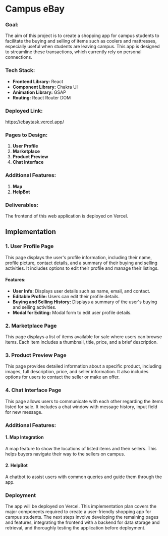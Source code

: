 # Campus eBay

### Goal:
The aim of this project is to create a shopping app for campus students to facilitate the buying and selling of items such as coolers and mattresses, especially useful when students are leaving campus. This app is designed to streamline these transactions, which currently rely on personal connections.

### Tech Stack:
- **Frontend Library:** React
- **Component Library:** Chakra UI
- **Animation Library:** GSAP
- **Routing:** React Router DOM

### Deployed Link:
https://ebaytask.vercel.app/

### Pages to Design:
1. **User Profile**
2. **Marketplace**
3. **Product Preview**
4. **Chat Interface**

### Additional Features:
1. **Map**
2. **HelpBot**

### Deliverables:
The frontend of this web application is deployed on Vercel.

## Implementation

### 1. User Profile Page
This page displays the user's profile information, including their name, profile picture, contact details, and a summary of their buying and selling activities. It includes options to edit their profile and manage their listings.

#### Features:
- **User Info:** Displays user details such as name, email, and contact.
- **Editable Profile:** Users can edit their profile details.
- **Buying and Selling History:** Displays a summary of the user's buying and selling activities.
- **Modal for Editing:** Modal form to edit user profile details.

### 2. Marketplace Page
This page displays a list of items available for sale where users can browse items. Each item includes a thumbnail, title, price, and a brief description.

### 3. Product Preview Page
This page provides detailed information about a specific product, including images, full description, price, and seller information. It also includes options for users to contact the seller or make an offer.

### 4. Chat Interface Page
This page allows users to communicate with each other regarding the items listed for sale. It includes a chat window with message history, input field for new message.

### Additional Features:
#### 1. Map Integration
A map feature to show the locations of listed items and their sellers. This helps buyers navigate their way to the sellers on campus.

#### 2. HelpBot
A chatbot to assist users with common queries and guide them through the app.

### Deployment
The app will be deployed on Vercel.
This implementation plan covers the major components required to create a user-friendly shopping app for campus students. The next steps involve developing the remaining pages and features, integrating the frontend with a backend for data storage and retrieval, and thoroughly testing the application before deployment.
